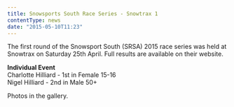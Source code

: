 ```yaml
---
title: Snowsports South Race Series - Snowtrax 1
contentType: news
date: "2015-05-10T11:23"
---
```


The first round of the Snowsport South (SRSA) 2015 race series was held at Snowtrax on Saturday 25th April. Full results are available on their website.

**Individual Event**\
Charlotte Hilliard - 1st in Female 15-16\
Nigel Hilliard - 2nd in Male 50+

Photos in the gallery.
